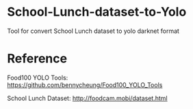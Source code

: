 # School-Lunch-dataset-to-Yolo
Tool for convert School Lunch dataset to yolo darknet format

# Reference
Food100 YOLO Tools: https://github.com/bennycheung/Food100_YOLO_Tools

School Lunch Dataset: http://foodcam.mobi/dataset.html
